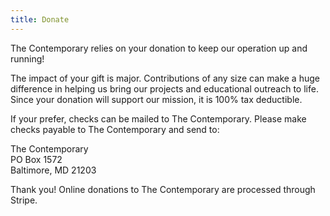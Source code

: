 ```yaml
---
title: Donate
---
```


The Contemporary relies on your donation to keep our operation up and running!

The impact of your gift is major. Contributions of any size can make a huge difference in helping us bring our projects and educational outreach to life. Since your donation will support our mission, it is 100% tax deductible.

If your prefer, checks can be mailed to The Contemporary. Please make checks payable to The Contemporary and send to:

The Contemporary  
PO Box 1572  
Baltimore, MD 21203  

Thank you! Online donations to The Contemporary are processed through Stripe.